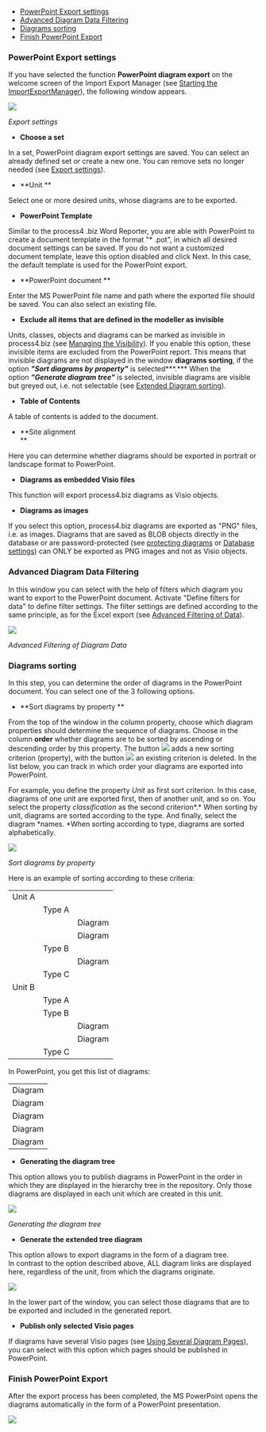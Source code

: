 -   [PowerPoint Export settings](#powerpoint-export-settings)
-   [Advanced Diagram Data Filtering](#advanced-diagram-data-filtering)
-   [Diagrams sorting](#diagrams-sorting)
-   [Finish PowerPoint Export](#finish-powerpoint-export)



### PowerPoint Export settings

If you have selected the function **PowerPoint diagram export** on the
welcome screen of the Import Export Manager (see [Starting the
ImportExportManager](starting-the-importexportmanager)), the following
window appears.

![](//images.ctfassets.net/utx1h0gfm1om/4LqGLcKPmg2IKYmoUgSoqY/7fa65078e569caf1d598c66eb2ac62f0/329591.png)  


*Export settings*

-   **Choose a set** 

In a set, PowerPoint diagram export settings are saved. You can select
an already defined set or create a new one. You can remove sets no
longer needed (see [Export settings](excel-data-export)). 

-   **Unit **

Select one or more desired units, whose diagrams are to be exported. 

-   **PowerPoint Template** 

Similar to the process4 .biz Word Reporter, you are able with PowerPoint
to create a document template in the format "\* .pot", in which all
desired document settings can be saved. If you do not want a customized
document template, leave this option disabled and click Next. In this
case, the default template is used for the PowerPoint export. 

-   **PowerPoint document **

Enter the MS PowerPoint file name and path where the exported file
should be saved. You can also select an existing file. 

-   **Exclude all items that are defined in the modeller as invisible**

Units, classes, objects and diagrams can be marked as invisible in
process4.biz (see [Managing the Visibility](visibility-settings)).
If you enable this option, these invisible items are excluded from the
PowerPoint report. This means that invisible diagrams are not displayed
in the window **diagrams sorting**, if the option ***"Sort diagrams by
property"*** is selected***.*** When the option ***"Generate diagram
tree"*** is selected, invisible diagrams are visible but greyed out,
i.e. not selectable (see [Extended Diagram sorting](extended-diagram-sorting)).

-   **Table of Contents**

A table of contents is added to the document.

-   **Site alignment  
    **

Here you can determine whether diagrams should be exported in portrait
or landscape format to PowerPoint. 

-   **Diagrams as embedded Visio files**

This function will export process4.biz diagrams as Visio objects. 

-   **Diagrams as images**

If you select this option, process4.biz diagrams are exported as "PNG"
files, i.e. as images. Diagrams that are saved as BLOB objects directly
in the database or are password-protected (see [protecting
diagrams](diagram) or [Database settings](database-settings)) can ONLY be exported as PNG images and not as Visio objects.

### Advanced Diagram Data Filtering 

In this window you can select with the help of filters which diagram you
want to export to the PowerPoint document. Activate "Define filters for
data" to define filter settings. The filter settings are defined
according to the same principle, as for the Excel export (see [Advanced Filtering of Data](advanced-filtering-of-data)).

![](//images.ctfassets.net/utx1h0gfm1om/5YKQXXzus8SmG8GYG2KUou/d17a4b423dcbf7d6cf16bf053dc13fcb/329608.png)

*Advanced Filtering of Diagram Data*

### Diagrams sorting

In this step, you can determine the order of diagrams in the PowerPoint
document. You can select one of the 3 following options. 

-   **Sort diagrams by property **

From the top of the window in the column property, choose which diagram
properties should determine the sequence of diagrams. Choose in the
column **order** whether diagrams are to be sorted by ascending or
descending order by this property. The
button ![](//images.ctfassets.net/utx1h0gfm1om/6XJEHqjSF2ummose2MySIK/249610add9fae0c883c25c5207af61d5/328952.png) adds a new sorting criterion
(property), with the button ![](//images.ctfassets.net/utx1h0gfm1om/59rziZLscEIcWYoG2su22W/3bb58c70ad179bffc4b7d5044f1c962d/328955.png) an
existing criterion is deleted. In the list below, you can track in which
order your diagrams are exported into PowerPoint.

For example, you define the property *Unit* as first sort criterion. In
this case, diagrams of one unit are exported first, then of another
unit, and so on. You select the property *classification* as the second
criterion*.* When sorting by unit, diagrams are sorted according to the
type. And finally, select the diagram *names. *When sorting according to
type, diagrams are sorted alphabetically.  

![](//images.ctfassets.net/utx1h0gfm1om/29bUvWVgkg2ckGoIgoUiYm/e1f998fe25e12fbfbe3adfa0a2ca5952/329602.png)

*Sort diagrams by property*
  
Here is an example of sorting according to these criteria:

|        |        |         |
|--------|--------|---------|
| Unit A |    <div></div>    |   <div></div>      |
|  <div></div>      | Type A | <div></div>        |
|  <div></div>    |  <div></div>      | Diagram |
|  <div></div>      | <div></div>       | Diagram |
|  <div></div>      | Type B |  <div></div>       |
|  <div></div>      |  <div></div>      | Diagram |
| <div></div>       | Type C | <div></div>        |
| Unit B | <div></div>       | <div></div>        |
|   <div></div>     | Type A | <div></div>        |
|  <div></div>      | Type B |  <div></div>       |
|  <div></div>     |  <div></div>      | Diagram |
|  <div></div>      | <div></div>       | Diagram |
|  <div></div>      | Type C |  <div></div>       |

In PowerPoint, you get this list of diagrams:

|         |
|---------|
| Diagram |
| Diagram |
| Diagram |
| Diagram |
| Diagram |

-   **Generating the diagram tree**

This option allows you to publish diagrams in PowerPoint in the order in
which they are displayed in the hierarchy tree in the repository. Only
those diagrams are displayed in each unit which are created in this
unit. 

![](//images.ctfassets.net/utx1h0gfm1om/35nZDlgPa0ea6yG24qY4qm/5dd15126a1a87e87a8000d3f0c13c09c/329620.png)

*Generating the diagram tree*

-   **Generate the extended tree diagram**

This option allows to export diagrams in the form of a diagram tree.  
In contrast to the option described above, ALL diagram links are
displayed here, regardless of the unit, from which the diagrams
originate.

![](//images.ctfassets.net/utx1h0gfm1om/54iO3znA5G8GIQSyAM8agY/63ed6a00a29c0d99c21443fe439ab80f/329614.png)

In the lower part of the window, you can select those diagrams that are
to be exported and included in the generated report.

-   **Publish only selected Visio pages**

If diagrams have several Visio pages (see [Using Several Diagram
Pages](Using_Several_Diagram_Pages)), you can select with this option
which pages should be published in PowerPoint.

### Finish PowerPoint Export

After the export process has been completed, the MS PowerPoint opens the
diagrams automatically in the form of a PowerPoint presentation.

![](//images.ctfassets.net/utx1h0gfm1om/3SXvKLdBW8qYcYkI8UIQWe/38a32354a092dd5541fc62d8c04b1a50/329634.png)
 
